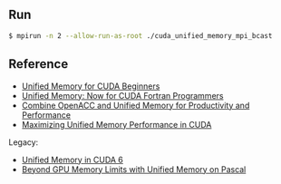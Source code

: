 ## Run ##
```bash
$ mpirun -n 2 --allow-run-as-root ./cuda_unified_memory_mpi_bcast
```
## Reference ##
* [Unified Memory for CUDA Beginners](https://developer.nvidia.com/blog/unified-memory-cuda-beginners/)
* [Unified Memory: Now for CUDA Fortran Programmers](https://developer.nvidia.com/blog/unified-memory-cuda-fortran-programmers/)
* [Combine OpenACC and Unified Memory for Productivity and Performance](https://developer.nvidia.com/blog/combine-openacc-unified-memory-productivity-performance/)
* [Maximizing Unified Memory Performance in CUDA](https://developer.nvidia.com/blog/maximizing-unified-memory-performance-cuda/)

Legacy:
* [Unified Memory in CUDA 6](https://developer.nvidia.com/blog/unified-memory-in-cuda-6/)
* [Beyond GPU Memory Limits with Unified Memory on Pascal](https://developer.nvidia.com/blog/beyond-gpu-memory-limits-unified-memory-pascal/)
